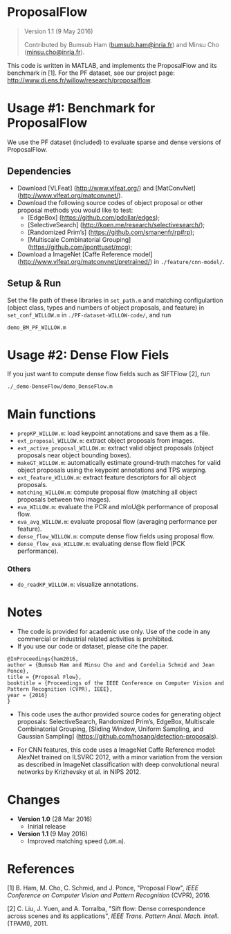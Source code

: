 # ProposalFlow

> Version 1.1 (9 May 2016)
>
> Contributed by Bumsub Ham (bumsub.ham@inria.fr) and Minsu Cho (minsu.cho@inria.fr).

This code is written in MATLAB, and implements the ProposalFlow and its benchmark in [1]. For the PF dataset, see our project page: http://www.di.ens.fr/willow/research/proposalflow.

# Usage #1: Benchmark for ProposalFlow
  We use the PF dataset (included) to evaluate sparse and dense versions of ProposalFlow.

## Dependencies
  - Download [VLFeat] (http://www.vlfeat.org/) and [MatConvNet] (http://www.vlfeat.org/matconvnet/).
  - Download the following source codes of object proposal or other proposal methods you would like to test:
    - [EdgeBox] (https://github.com/pdollar/edges);
    - [SelectiveSearch] (http://koen.me/research/selectivesearch/);
    - [Randomized Prim’s] (https://github.com/smanenfr/rp#rp);
    - [Multiscale Combinatorial Grouping] (https://github.com/jponttuset/mcg);
  - Download a ImageNet [Caffe Reference model] (http://www.vlfeat.org/matconvnet/pretrained/) in `./feature/cnn-model/`. 

## Setup & Run
  Set the file path of these libraries in `set_path.m` and matching configulartion (object class, types and numbers of object proposals, and feature) in `set_conf_WILLOW.m` in `./PF-dataset-WILLOW-code/`, and run
  
  ```
  demo_BM_PF_WILLOW.m
  ```

# Usage #2: Dense Flow Fiels
  If you just want to compute dense flow fields such as SIFTFlow [2], run

  ```
  ./_demo-DenseFlow/demo_DenseFlow.m
  ```


# Main functions
  - `prepKP_WILLOW.m`: load keypoint annotations and save them as a file.
  - `ext_proposal_WILLOW.m`: extract object proposals from images.
  - `ext_active_proposal_WILLOW.m`: extract valid object proposals (object proposals near object bounding boxes).
  - `makeGT_WILLOW.m`: automatically estimate ground-truth matches for valid object proposals using the keypoint annotations and TPS warping.
  - `ext_feature_WILLOW.m`: extract feature descriptors for all object proposals.
  - `matching_WILLOW.m`: compute proposal flow (matching all object proposals between two images).
  - `eva_WILLOW.m`: evaluate the PCR and mIoU@k performance of proposal flow.
  - `eva_avg_WILLOW.m`: evaluate proposal flow (averaging performance per feature).
  - `dense_flow_WILLOW.m`: compute dense flow fields using proposal flow.
  - `dense_flow_eva_WILLOW.m`: evaluating dense flow field (PCK performance).

### Others
  - `do_readKP_WILLOW.m`: visualize annotations.
  
  
# Notes

  - The code is provided for academic use only. Use of the code in any commercial or industrial related activities is prohibited. 
  - If you use our code or dataset, please cite the paper. 

```
@InProceedings{ham2016,
author = {Bumsub Ham and Minsu Cho and and Cordelia Schmid and Jean Ponce},
title = {Proposal Flow},
booktitle = {Proceedings of the IEEE Conference on Computer Vision and Pattern Recognition (CVPR), IEEE},
year = {2016}
}
```

  - This code uses the author provided source codes for generating object proposals: SelectiveSearch, Randomized Prim’s, EdgeBox, Multiscale Combinatorial Grouping, [Sliding Window, Uniform Sampling, and Gaussian Sampling] (https://github.com/hosang/detection-proposals).

  - For CNN features, this code uses a ImageNet Caffe Reference model: AlexNet trained on ILSVRC 2012, with a minor variation from the version as described in ImageNet classification with deep convolutional neural networks by Krizhevsky et al. in NIPS 2012.


# Changes
 - **Version 1.0** (28 Mar 2016)
    - Inirial release
 - **Version 1.1** (9 May 2016)
    - Improved matching speed (`LOM.m`).    
  
# References

[1] B. Ham, M. Cho, C. Schmid, and J. Ponce,  "Proposal Flow", *IEEE Conference on Computer Vision and Pattern Recognition* (CVPR), 2016.

[2] C. Liu, J. Yuen, and A. Torralba, "Sift flow: Dense correspondence across scenes and its applications", *IEEE Trans. Pattern Anal. Mach. Intell.* (TPAMI), 2011.
